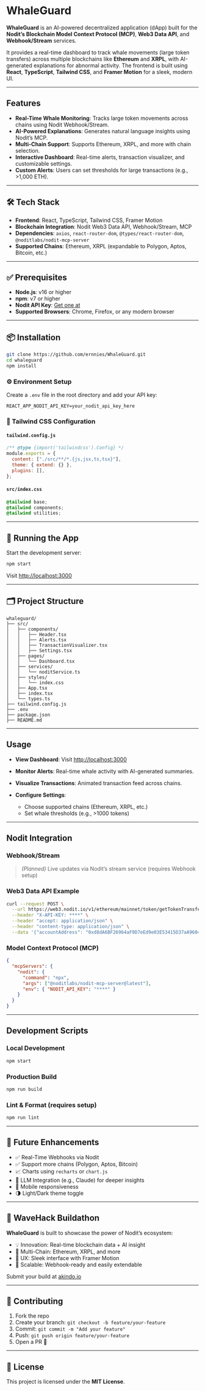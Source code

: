 # WhaleGuard

**WhaleGuard** is an AI-powered decentralized application (dApp) built for the **Nodit’s Blockchain Model Context Protocol (MCP)**, **Web3 Data API**, and **Webhook/Stream** services.

It provides a real-time dashboard to track whale movements (large token transfers) across multiple blockchains like **Ethereum** and **XRPL**, with AI-generated explanations for abnormal activity. The frontend is built using **React**, **TypeScript**, **Tailwind CSS**, and **Framer Motion** for a sleek, modern UI.

---

## Features

* **Real-Time Whale Monitoring**: Tracks large token movements across chains using Nodit Webhook/Stream.
* **AI-Powered Explanations**: Generates natural language insights using Nodit’s MCP.
* **Multi-Chain Support**: Supports Ethereum, XRPL, and more with chain selection.
* **Interactive Dashboard**: Real-time alerts, transaction visualizer, and customizable settings.
* **Custom Alerts**: Users can set thresholds for large transactions (e.g., >1,000 ETH).

---

## 🛠 Tech Stack

* **Frontend**: React, TypeScript, Tailwind CSS, Framer Motion
* **Blockchain Integration**: Nodit Web3 Data API, Webhook/Stream, MCP
* **Dependencies**: `axios`, `react-router-dom`, `@types/react-router-dom`, `@noditlabs/nodit-mcp-server`
* **Supported Chains**: Ethereum, XRPL (expandable to Polygon, Aptos, Bitcoin, etc.)

---

## ✅ Prerequisites

* **Node.js**: v16 or higher
* **npm**: v7 or higher
* **Nodit API Key**: [Get one at](https://nodit.io)
* **Supported Browsers**: Chrome, Firefox, or any modern browser

---

## 📦 Installation

```bash
git clone https://github.com/ernnies/WhaleGuard.git
cd whaleguard
npm install
```

### ⚙️ Environment Setup

Create a `.env` file in the root directory and add your API key:

```env
REACT_APP_NODIT_API_KEY=your_nodit_api_key_here
```

### 🧩 Tailwind CSS Configuration

#### `tailwind.config.js`

```js
/** @type {import('tailwindcss').Config} */
module.exports = {
  content: ["./src/**/*.{js,jsx,ts,tsx}"],
  theme: { extend: {} },
  plugins: [],
};
```

#### `src/index.css`

```css
@tailwind base;
@tailwind components;
@tailwind utilities;
```

---

## 🧪 Running the App

Start the development server:

```bash
npm start
```

Visit [http://localhost:3000](http://localhost:3000)

---

## 🗂 Project Structure

```
whaleguard/
├── src/
│   ├── components/
│   │   ├── Header.tsx
│   │   ├── Alerts.tsx
│   │   ├── TransactionVisualizer.tsx
│   │   ├── Settings.tsx
│   ├── pages/
│   │   └── Dashboard.tsx
│   ├── services/
│   │   └── noditService.ts
│   ├── styles/
│   │   └── index.css
│   ├── App.tsx
│   ├── index.tsx
│   └── types.ts
├── tailwind.config.js
├── .env
├── package.json
├── README.md
```

---

## Usage

* **View Dashboard**: Visit [http://localhost:3000](http://localhost:3000)
* **Monitor Alerts**: Real-time whale activity with AI-generated summaries.
* **Visualize Transactions**: Animated transaction feed across chains.
* **Configure Settings**:

  * Choose supported chains (Ethereum, XRPL, etc.)
  * Set whale thresholds (e.g., >1000 tokens)

---

## Nodit Integration

### Webhook/Stream

> *(Planned)* Live updates via Nodit’s stream service (requires Webhook setup)

### Web3 Data API Example

```bash
curl --request POST \
  --url https://web3.nodit.io/v1/ethereum/mainnet/token/getTokenTransfersByAccount \
  --header "X-API-KEY: ****" \
  --header "accept: application/json" \
  --header "content-type: application/json" \
  --data '{"accountAddress": "0xd8dA6BF26964aF9D7eEd9e03E53415D37aA96045", "fromDate": "2025-06-01T00:00:00+00:00", "toDate": "2025-06-10T23:59:59+00:00"}'
```

### Model Context Protocol (MCP)

```json
{
  "mcpServers": {
    "nodit": {
      "command": "npx",
      "args": ["@noditlabs/nodit-mcp-server@latest"],
      "env": { "NODIT_API_KEY": "****" }
    }
  }
}
```

---

## Development Scripts

### Local Development

```bash
npm start
```

### Production Build

```bash
npm run build
```

### Lint & Format (requires setup)

```bash
npm run lint
```

---

## 🔮 Future Enhancements

* ✅ Real-Time Webhooks via Nodit
* ✅ Support more chains (Polygon, Aptos, Bitcoin)
* 📈 Charts using `recharts` or `chart.js`
* 🤖 LLM Integration (e.g., Claude) for deeper insights
* 📱 Mobile responsiveness
* 🌗 Light/Dark theme toggle

---

## 🏁 WaveHack Buildathon

**WhaleGuard** is built to showcase the power of Nodit’s ecosystem:

* 💡 Innovation: Real-time blockchain data + AI insight
* 🔗 Multi-Chain: Ethereum, XRPL, and more
* 🎨 UX: Sleek interface with Framer Motion
* 🧱 Scalable: Webhook-ready and easily extendable

Submit your build at [akindo.io](https://akindo.io)

---

## 🤝 Contributing

1. Fork the repo
2. Create your branch: `git checkout -b feature/your-feature`
3. Commit: `git commit -m "Add your feature"`
4. Push: `git push origin feature/your-feature`
5. Open a PR 🚀

---

## 📄 License

This project is licensed under the **MIT License**.
